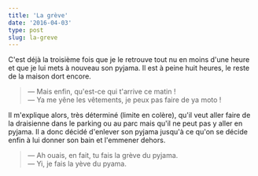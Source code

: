 ```yaml
---
title: 'La grève'
date: '2016-04-03'
type: post
slug: la-greve
---
```


C'est déjà la troisième fois que je le retrouve tout nu en moins d'une heure et que je lui mets à nouveau son pyjama. Il est à peine huit heures, le reste de la maison dort encore.

> — Mais enfin, qu'est-ce qui t'arrive ce matin !  
> — Ya me yêne les vêtements, je peux pas faire de ya moto !

Il m'explique alors, très déterminé (limite en colère), qu'il veut aller faire de la draisienne dans le parking ou au parc mais qu'il ne peut pas y aller en pyjama. Il a donc décidé d'enlever son pyjama jusqu'à ce qu'on se décide enfin à lui donner son bain et l'emmener dehors.

> — Ah ouais, en fait, tu fais la grève du pyjama.  
> — Yi, je fais la yève du pyama.
